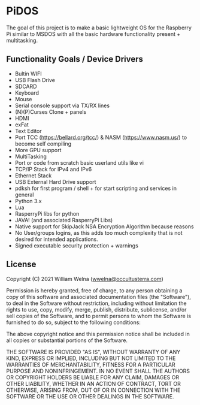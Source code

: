 # PiDOS

The goal of this project is to make a basic lightweight OS for the Raspberry Pi similar to MSDOS with all the basic hardware functionality present + multitasking.

## Functionality Goals / Device Drivers
* Bultin WIFI
* USB Flash Drive
* SDCARD
* Keyboard
* Mouse
* Serial console support via TX/RX lines
* (N)(P)Curses Clone + panels
* HDMI
* exFat
* Text Editor
* Port TCC (https://bellard.org/tcc/) & NASM (https://www.nasm.us/) to become self compiling
* More GPU support
* MultiTasking
* Port or code from scratch basic userland utils like vi
* TCP/IP Stack for IPv4 and IPv6
* Ethernet Stack
* USB External Hard Drive support
* pdksh for first program / shell + for start scripting and services in general
* Python 3.x
* Lua
* RasperryPi libs for python
* JAVA! (and associated RasperryPi Libs)
* Native support for SkipJack NSA Encryption Algorithm because reasons
* No User/groups logins, as this adds too much complexity that is not desired for intended applications.
* Signed executable security protection + warnings

## License
 
Copyright (C) 2021 William Welna (wwelna@occultusterra.com)
  
Permission is hereby granted, free of charge, to any person obtaining a copy
of this software and associated documentation files (the "Software"), to deal
in the Software without restriction, including without limitation the rights
to use, copy, modify, merge, publish, distribute, sublicense, and/or sell
copies of the Software, and to permit persons to whom the Software is
furnished to do so, subject to the following conditions:

The above copyright notice and this permission notice shall be included in
all copies or substantial portions of the Software.

THE SOFTWARE IS PROVIDED "AS IS", WITHOUT WARRANTY OF ANY KIND, EXPRESS OR
IMPLIED, INCLUDING BUT NOT LIMITED TO THE WARRANTIES OF MERCHANTABILITY,
FITNESS FOR A PARTICULAR PURPOSE AND NONINFRINGEMENT. IN NO EVENT SHALL THE
AUTHORS OR COPYRIGHT HOLDERS BE LIABLE FOR ANY CLAIM, DAMAGES OR OTHER
LIABILITY, WHETHER IN AN ACTION OF CONTRACT, TORT OR OTHERWISE, ARISING FROM,
OUT OF OR IN CONNECTION WITH THE SOFTWARE OR THE USE OR OTHER DEALINGS IN
THE SOFTWARE.

